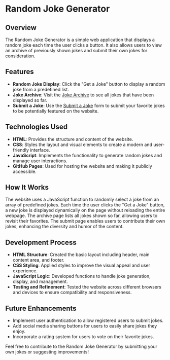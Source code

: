 # Random Joke Generator

## Overview
The Random Joke Generator is a simple web application that displays a random joke each time the user clicks a button. It also allows users to view an archive of previously shown jokes and submit their own jokes for consideration.

## Features
- **Random Joke Display**: Click the "Get a Joke" button to display a random joke from a predefined list.
- **Joke Archive**: Visit the [Joke Archive](archive.html) to see all jokes that have been displayed so far.
- **Submit a Joke**: Use the [Submit a Joke](submit.html) form to submit your favorite jokes to be potentially featured on the website.

## Technologies Used
- **HTML**: Provides the structure and content of the website.
- **CSS**: Styles the layout and visual elements to create a modern and user-friendly interface.
- **JavaScript**: Implements the functionality to generate random jokes and manage user interactions.
- **GitHub Pages**: Used for hosting the website and making it publicly accessible.

## How It Works
The website uses a JavaScript function to randomly select a joke from an array of predefined jokes. Each time the user clicks the "Get a Joke" button, a new joke is displayed dynamically on the page without reloading the entire webpage. The archive page lists all jokes shown so far, allowing users to revisit their favorites. The submit page enables users to contribute their own jokes, enhancing the diversity and humor of the content.

## Development Process
- **HTML Structure**: Created the basic layout including header, main content area, and footer.
- **CSS Styling**: Applied styles to improve the visual appeal and user experience.
- **JavaScript Logic**: Developed functions to handle joke generation, display, and management.
- **Testing and Refinement**: Tested the website across different browsers and devices to ensure compatibility and responsiveness.

## Future Enhancements
- Implement user authentication to allow registered users to submit jokes.
- Add social media sharing buttons for users to easily share jokes they enjoy.
- Incorporate a rating system for users to vote on their favorite jokes.

Feel free to contribute to the Random Joke Generator by submitting your own jokes or suggesting improvements!

